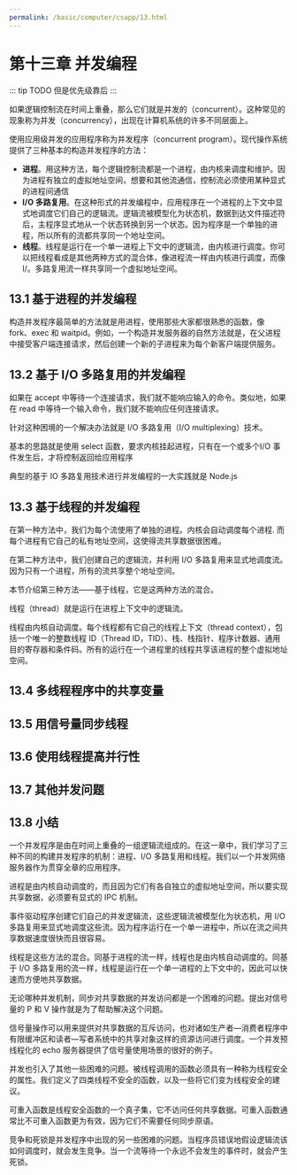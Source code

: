 ```yaml
---
permalink: /basic/computer/csapp/13.html
---
```


# 第十三章 并发编程

::: tip
TODO 但是优先级靠后
:::

如果逻辑控制流在时间上重叠，那么它们就是并发的（concurrent）。这种常见的现象称为并发（concurrency），出现在计算机系统的许多不同层面上。

使用应用级并发的应用程序称为并发程序（concurrent program）。现代操作系统提供了三种基本的构造并发程序的方法：

- **进程**。用这种方法，每个逻辑控制流都是一个进程，由内核来调度和维护。因为进程有独立的虚拟地址空间，想要和其他流通信，控制流必须使用某种显式的进程间通信
- **I/O 多路复用**。在这种形式的并发编程中，应用程序在一个进程的上下文中显式地调度它们自己的逻辑流。逻辑流被模型化为状态机，数据到达文件描述符后，主程序显式地从一个状态转换到另一个状态。因为程序是一个单独的进程，所以所有的流都共享同一个地址空间。
- **线程**。线程是运行在一个单一进程上下文中的逻辑流，由内核进行调度。你可以把线程看成是其他两种方式的混合体，像进程流一样由内核进行调度，而像 I/。多路复用流一样共享同一个虚拟地址空间。

## 13.1 基于进程的并发编程

构造并发程序最简单的方法就是用进程，使用那些大家都很熟悉的函数，像 fork、exec 和 waitpid。例如，一个构造并发服务器的自然方法就是，在父进程中接受客户端连接请求，然后创建一个新的子进程来为每个新客户端提供服务。

## 13.2 基于 I/O 多路复用的并发编程

如果在 accept 中等待一个连接请求，我们就不能响应输入的命令。类似地，如果在 read 中等待一个输入命令，我们就不能响应任何连接请求。

针对这种困境的一个解决办法就是 I/O 多路复用（I/O multiplexing）技术。

基本的思路就是使用 select 函数，要求内核挂起进程，只有在一个或多个I/O 事件发生后，才将控制返回给应用程序

典型的基于 IO 多路复用技术进行并发编程的一大实践就是 Node.js

## 13.3 基于线程的并发编程

在第一种方法中，我们为每个流使用了单独的进程。内核会自动调度每个进程. 而每个进程有它自己的私有地址空间，这使得流共享数据很困难。

在第二种方法中，我们创建自己的逻辑流，并利用 I/O 多路复用来显式地调度流。因为只有一个进程，所有的流共享整个地址空间。

本节介绍第三种方法——基于线程，它是这两种方法的混合。

线程（thread）就是运行在进程上下文中的逻辑流。

线程由内核自动调度。每个线程都有它自己的线程上下文（thread context），包括一个唯一的整数线程 ID（Thread ID，TID）、栈、栈指针、程序计数器、通用目的寄存器和条件码。所有的运行在一个进程里的线程共享该进程的整个虚拟地址空间。

## 13.4 多线程程序中的共享变量

## 13.5 用信号量同步线程

## 13.6 使用线程提高并行性

## 13.7 其他并发问题

## 13.8 小结

一个并发程序是由在时间上重叠的一组逻辑流组成的。在这一章中，我们学习了三种不同的构建并发程序的机制：进程、I/O 多路复用和线程。我们以一个并发网络服务器作为贯穿全章的应用程序。

进程是由内核自动调度的，而且因为它们有各自独立的虚拟地址空间，所以要实现共享数据，必须要有显式的 IPC 机制。

事件驱动程序创建它们自己的并发逻辑流，这些逻辑流被模型化为状态机，用 I/O 多路复用来显式地调度这些流。因为程序运行在一个单一进程中，所以在流之间共享数据速度很快而且很容易。

线程是这些方法的混合。同基于进程的流一样，线程也是由内核自动调度的。同基于 I/O 多路复用的流一样，线程是运行在一个单一进程的上下文中的，因此可以快速而方便地共享数据。

无论哪种并发机制，同步对共享数据的并发访问都是一个困难的问题。提出对信号量的 P 和 V 操作就是为了帮助解决这个问题。

信号量操作可以用来提供对共享数据的互斥访问，也对诸如生产者—消费者程序中有限缓冲区和读者—写者系统中的共享对象这样的资源访问进行调度。一个并发预线程化的 echo 服务器提供了信号量使用场景的很好的例子。

并发也引入了其他一些困难的问题。被线程调用的函数必须具有一种称为线程安全的属性。我们定义了四类线程不安全的函数，以及一些将它们变为线程安全的建议。

可重入函数是线程安全函数的一个真子集，它不访问任何共享数据。可重入函数通常比不可重入函数更为有效，因为它们不需要任何同步原语。

竞争和死锁是并发程序中出现的另一些困难的问题。当程序员错误地假设逻辑流该如何调度时，就会发生竞争。当一个流等待一个永远不会发生的事件时，就会产生死锁。
